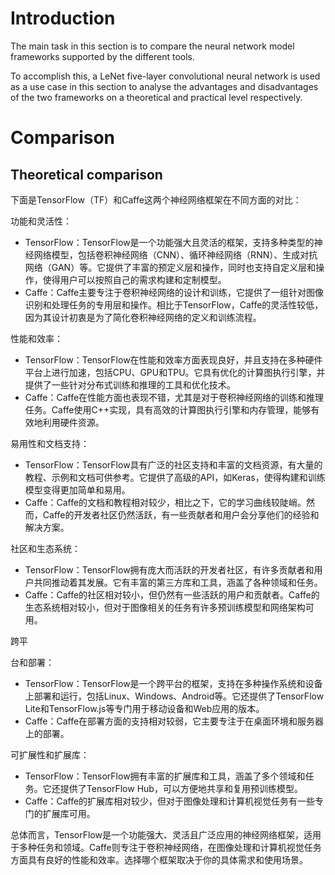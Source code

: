 # Introduction
The main task in this section is to compare the neural network model frameworks supported by the different tools.

To accomplish this, a LeNet five-layer convolutional neural network is used as a use case in this section to analyse the advantages and disadvantages of the two frameworks on a theoretical and practical level respectively.

# Comparison

## Theoretical comparison

下面是TensorFlow（TF）和Caffe这两个神经网络框架在不同方面的对比：

功能和灵活性：
- TensorFlow：TensorFlow是一个功能强大且灵活的框架，支持多种类型的神经网络模型，包括卷积神经网络（CNN）、循环神经网络（RNN）、生成对抗网络（GAN）等。它提供了丰富的预定义层和操作，同时也支持自定义层和操作，使得用户可以按照自己的需求构建和定制模型。
- Caffe：Caffe主要专注于卷积神经网络的设计和训练，它提供了一组针对图像识别和处理任务的专用层和操作。相比于TensorFlow，Caffe的灵活性较低，因为其设计初衷是为了简化卷积神经网络的定义和训练流程。

性能和效率：
- TensorFlow：TensorFlow在性能和效率方面表现良好，并且支持在多种硬件平台上进行加速，包括CPU、GPU和TPU。它具有优化的计算图执行引擎，并提供了一些针对分布式训练和推理的工具和优化技术。
- Caffe：Caffe在性能方面也表现不错，尤其是对于卷积神经网络的训练和推理任务。Caffe使用C++实现，具有高效的计算图执行引擎和内存管理，能够有效地利用硬件资源。

易用性和文档支持：
- TensorFlow：TensorFlow具有广泛的社区支持和丰富的文档资源，有大量的教程、示例和文档可供参考。它提供了高级的API，如Keras，使得构建和训练模型变得更加简单和易用。
- Caffe：Caffe的文档和教程相对较少，相比之下，它的学习曲线较陡峭。然而，Caffe的开发者社区仍然活跃，有一些贡献者和用户会分享他们的经验和解决方案。

社区和生态系统：
- TensorFlow：TensorFlow拥有庞大而活跃的开发者社区，有许多贡献者和用户共同推动着其发展。它有丰富的第三方库和工具，涵盖了各种领域和任务。
- Caffe：Caffe的社区相对较小，但仍然有一些活跃的用户和贡献者。Caffe的生态系统相对较小，但对于图像相关的任务有许多预训练模型和网络架构可用。

跨平

台和部署：
- TensorFlow：TensorFlow是一个跨平台的框架，支持在多种操作系统和设备上部署和运行，包括Linux、Windows、Android等。它还提供了TensorFlow Lite和TensorFlow.js等专门用于移动设备和Web应用的版本。
- Caffe：Caffe在部署方面的支持相对较弱，它主要专注于在桌面环境和服务器上的部署。

可扩展性和扩展库：
- TensorFlow：TensorFlow拥有丰富的扩展库和工具，涵盖了多个领域和任务。它还提供了TensorFlow Hub，可以方便地共享和复用预训练模型。
- Caffe：Caffe的扩展库相对较少，但对于图像处理和计算机视觉任务有一些专门的扩展库可用。

总体而言，TensorFlow是一个功能强大、灵活且广泛应用的神经网络框架，适用于多种任务和领域。Caffe则专注于卷积神经网络，在图像处理和计算机视觉任务方面具有良好的性能和效率。选择哪个框架取决于你的具体需求和使用场景。